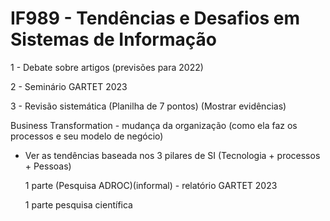 # IF989 - Tendências e Desafios em Sistemas de Informação

1 - Debate sobre artigos (previsões para 2022)

2 - Seminário GARTET 2023

3 - Revisão sistemática (Planilha de 7 pontos) (Mostrar evidências)

Business Transformation - mudança da organização (como ela faz os processos e seu modelo de negócio)

- Ver as tendências baseada nos 3 pilares de SI (Tecnologia + processos + Pessoas)

  1 parte (Pesquisa ADROC)(informal) - relatório GARTET 2023
  
  1 parte pesquisa científica
  
